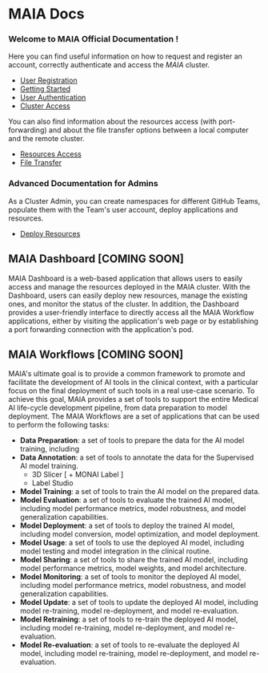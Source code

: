 # MAIA Docs

### Welcome to MAIA Official Documentation !

Here you can find useful information on how to request and register an account, correctly authenticate and access the *MAIA* cluster.

- [User Registration](user_registration.md)
- [Getting Started](getting_started.md)
- [User Authentication](user_authentication.md)
- [Cluster Access](cluster_access.md)

You can also find information about the resources access (with port-forwarding) and about the file transfer options
between a local computer and the remote cluster.

- [Resources Access](resources_access.md)
- [File Transfer](file_transfer.md)

### Advanced Documentation for Admins
As a Cluster Admin, you can create namespaces for different GitHub Teams, populate them with the Team's user account, deploy applications and resources.

- [Deploy Resources](hive_deploy_chart.md)

## MAIA Dashboard [COMING SOON]
MAIA Dashboard is a web-based application that allows users to easily access and manage the resources deployed in the MAIA cluster.
With the Dashboard, users can easily deploy new resources, manage the existing ones, and monitor the status of the cluster.
In addition, the Dashboard provides a user-friendly interface to directly access all the MAIA Workflow applications, either by visiting the application's web page or by establishing a port forwarding connection with the application's pod.

## MAIA Workflows [COMING SOON]
MAIA's ultimate goal is to provide a common framework to promote and facilitate the development of AI tools in the clinical context, with a particular focus on the final deployment of such tools in a real use-case scenario.
To achieve this goal, MAIA provides a set of tools to support the entire Medical AI life-cycle development pipeline, from data preparation to model deployment.
The MAIA Workflows are a set of applications that can be used to perform the following tasks:
- **Data Preparation**: a set of tools to prepare the data for the AI model training, including
- **Data Annotation**: a set of tools to annotate the data for the Supervised AI model training.
  - 3D Slicer [ + MONAI Label ]
  - Label Studio
- **Model Training**: a set of tools to train the AI model on the prepared data.
- **Model Evaluation**: a set of tools to evaluate the trained AI model, including model performance metrics, model robustness, and model generalization capabilities.
- **Model Deployment**: a set of tools to deploy the trained AI model, including model conversion, model optimization, and model deployment.
- **Model Usage**: a set of tools to use the deployed AI model, including model testing and model integration in the clinical routine.
- **Model Sharing**: a set of tools to share the trained AI model, including model performance metrics, model weights, and model architecture.
- **Model Monitoring**: a set of tools to monitor the deployed AI model, including model performance metrics, model robustness, and model generalization capabilities.
- **Model Update**: a set of tools to update the deployed AI model, including model re-training, model re-deployment, and model re-evaluation.
- **Model Retraining**: a set of tools to re-train the deployed AI model, including model re-training, model re-deployment, and model re-evaluation.
- **Model Re-evaluation**: a set of tools to re-evaluate the deployed AI model, including model re-training, model re-deployment, and model re-evaluation.